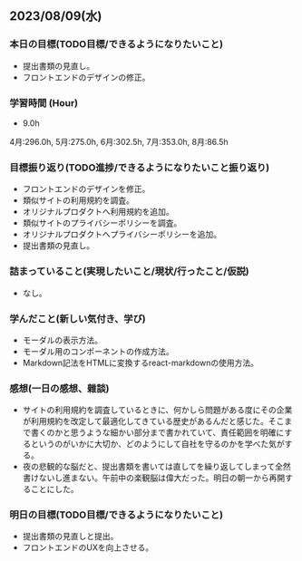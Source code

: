 ## 2023/08/09(水)

### 本日の目標(TODO目標/できるようになりたいこと)

- 提出書類の見直し。
- フロントエンドのデザインの修正。

### 学習時間 (Hour)

- 9.0h

4月:296.0h, 5月:275.0h, 6月:302.5h, 7月:353.0h, 8月:86.5h

### 目標振り返り(TODO進捗/できるようになりたいこと振り返り)

- フロントエンドのデザインを修正。
- 類似サイトの利用規約を調査。
- オリジナルプロダクトへ利用規約を追加。
- 類似サイトのプライバシーポリシーを調査。
- オリジナルプロダクトへプライバシーポリシーを追加。
- 提出書類の見直し。

### 詰まっていること(実現したいこと/現状/行ったこと/仮説)

- なし。

### 学んだこと(新しい気付き、学び)

- モーダルの表示方法。
- モーダル用のコンポーネントの作成方法。
- Markdown記法をHTMLに変換するreact-markdownの使用方法。

### 感想(一日の感想、雜談)

- サイトの利用規約を調査しているときに、何かしら問題がある度にその企業が利用規約を改定して最適化してきている歴史があるんだと感じた。そこまで書くのかと思うような細かい部分まで書かれていて、責任範囲を明確にするというのがいかに大切か、どのようにして自社を守るのかを学べた気がする。
- 夜の悲観的な脳だと、提出書類を書いては直してを繰り返してしまって全然書けないし進まない。午前中の楽観脳は偉大だった。明日の朝一から再開することにした。

### 明日の目標(TODO目標/できるようになりたいこと)

- 提出書類の見直しと提出。
- フロントエンドのUXを向上させる。
